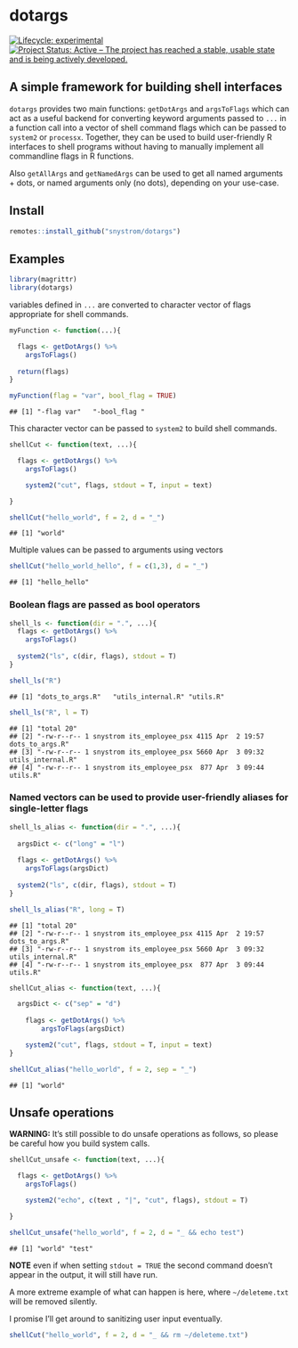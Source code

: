 dotargs
================

<!-- badges: start -->

[![Lifecycle:
experimental](https://img.shields.io/badge/lifecycle-experimental-orange.svg)](https://www.tidyverse.org/lifecycle/#experimental)
[![Project Status: Active – The project has reached a stable, usable
state and is being actively
developed.](https://www.repostatus.org/badges/latest/active.svg)](https://www.repostatus.org/#active)
<!-- badges: end -->

## A simple framework for building shell interfaces

`dotargs` provides two main functions: `getDotArgs` and `argsToFlags`
which can act as a useful backend for converting keyword arguments
passed to `...` in a function call into a vector of shell command flags
which can be passed to `system2` or `processx`. Together, they can be
used to build user-friendly R interfaces to shell programs without
having to manually implement all commandline flags in R functions.

Also `getAllArgs` and `getNamedArgs` can be used to get all named
arguments + dots, or named arguments only (no dots), depending on your
use-case.

## Install

``` r
remotes::install_github("snystrom/dotargs")
```

## Examples

``` r
library(magrittr)
library(dotargs)
```

variables defined in `...` are converted to character vector of flags
appropriate for shell commands.

``` r
myFunction <- function(...){

  flags <- getDotArgs() %>%
    argsToFlags()
  
  return(flags)
}
```

``` r
myFunction(flag = "var", bool_flag = TRUE)
```

    ## [1] "-flag var"   "-bool_flag "

This character vector can be passed to `system2` to build shell
commands.

``` r
shellCut <- function(text, ...){

  flags <- getDotArgs() %>%
    argsToFlags()

    system2("cut", flags, stdout = T, input = text)

}
```

``` r
shellCut("hello_world", f = 2, d = "_") 
```

    ## [1] "world"

Multiple values can be passed to arguments using vectors

``` r
shellCut("hello_world_hello", f = c(1,3), d = "_") 
```

    ## [1] "hello_hello"

### Boolean flags are passed as bool operators

``` r
shell_ls <- function(dir = ".", ...){
  flags <- getDotArgs() %>% 
    argsToFlags()
  
  system2("ls", c(dir, flags), stdout = T)
}
```

``` r
shell_ls("R")
```

    ## [1] "dots_to_args.R"   "utils_internal.R" "utils.R"

``` r
shell_ls("R", l = T)
```

    ## [1] "total 20"                                                                 
    ## [2] "-rw-r--r-- 1 snystrom its_employee_psx 4115 Apr  2 19:57 dots_to_args.R"  
    ## [3] "-rw-r--r-- 1 snystrom its_employee_psx 5660 Apr  3 09:32 utils_internal.R"
    ## [4] "-rw-r--r-- 1 snystrom its_employee_psx  877 Apr  3 09:44 utils.R"

### Named vectors can be used to provide user-friendly aliases for single-letter flags

``` r
shell_ls_alias <- function(dir = ".", ...){
  
  argsDict <- c("long" = "l")
  
  flags <- getDotArgs() %>% 
    argsToFlags(argsDict)
  
  system2("ls", c(dir, flags), stdout = T)
}
```

``` r
shell_ls_alias("R", long = T)
```

    ## [1] "total 20"                                                                 
    ## [2] "-rw-r--r-- 1 snystrom its_employee_psx 4115 Apr  2 19:57 dots_to_args.R"  
    ## [3] "-rw-r--r-- 1 snystrom its_employee_psx 5660 Apr  3 09:32 utils_internal.R"
    ## [4] "-rw-r--r-- 1 snystrom its_employee_psx  877 Apr  3 09:44 utils.R"

``` r
shellCut_alias <- function(text, ...){

  argsDict <- c("sep" = "d")
    
    flags <- getDotArgs() %>%
        argsToFlags(argsDict)

    system2("cut", flags, stdout = T, input = text)
}
```

``` r
shellCut_alias("hello_world", f = 2, sep = "_") 
```

    ## [1] "world"

## Unsafe operations

**WARNING:** It’s still possible to do unsafe operations as follows, so
please be careful how you build system calls.

``` r
shellCut_unsafe <- function(text, ...){

  flags <- getDotArgs() %>%
    argsToFlags()

    system2("echo", c(text , "|", "cut", flags), stdout = T)

}

shellCut_unsafe("hello_world", f = 2, d = "_ && echo test")
```

    ## [1] "world" "test"

**NOTE** even if when setting `stdout = TRUE` the second command doesn’t
appear in the output, it will still have run.

A more extreme example of what can happen is here, where
`~/deleteme.txt` will be removed silently.

I promise I’ll get around to sanitizing user input eventually.

``` r
shellCut("hello_world", f = 2, d = "_ && rm ~/deleteme.txt")
```
